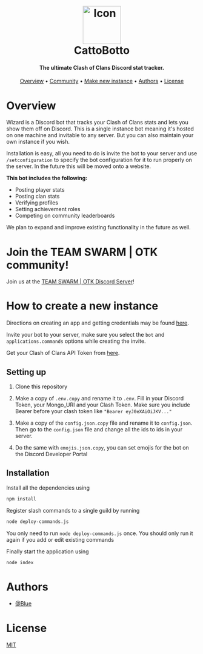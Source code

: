 <h1 align="center">
  <br>
  <a href="https://github.com/Blue1249/catto-botto"><img src="https://media.discordapp.net/attachments/1382561273732005930/1398145018367311872/otk_swarm_icon.png?ex=68844b84&is=6882fa04&hm=ae2e62cac714feaae27cdc61e95e8caea95a445c2eb2a41901495dbbe2542f2a&=&format=webp&quality=lossless" width="100" height="100" alt="Icon"></a>
  <br>
  CattoBotto
  <br>
</h1>
<h4 align="center">The ultimate Clash of Clans Discord stat tracker.</h4>
<p align="center">
  <a href="#overview">Overview</a>
  •
  <a href="#join-the-community">Community</a>
  •
  <a href="#how-to-create-new-instance">Make new instance</a>
  •
  <a href="#authors">Authors</a>
  •
  <a href="#license">License</a>
</p>

# Overview

Wizard is a Discord bot that tracks your Clash of Clans stats and lets you show them off on Discord. This is a single instance bot meaning it's hosted on one machine and invitable to any server. But you can also maintain your own instance if you wish.

Installation is easy, all you need to do is invite the bot to your server and use `/setconfiguration` to specify the bot configuration for it to run properly on the server. In the future this will be moved onto a website.

**This bot includes the following:**

- Posting player stats
- Posting clan stats
- Verifying profiles
- Setting achievement roles
- Competing on community leaderboards

We plan to expand and improve existing functionality in the future as well.

# Join the TEAM SWARM | OTK community!

Join us at the [TEAM SWARM | OTK Discord Server](https://discord.gg/Ddevkg9FRJ)!

# How to create a new instance

Directions on creating an app and getting credentials may be found [here](https://github.com/reactiflux/discord-irc/wiki/Creating-a-discord-bot-&-getting-a-token).

Invite your bot to your server, make sure you select the `bot` and `applications.commands` options while creating the invite.

Get your Clash of Clans API Token from [here](https://developer.clashofclans.com/).

## Setting up

1. Clone this repository

2. Make a copy of `.env.copy` and rename it to `.env`.
   Fill in your Discord Token, your Mongo_URI and your Clash Token. Make sure you include Bearer before your clash token like `"Bearer eyJ0eXAiOiJKV..."`

3. Make a copy of the `config.json.copy` file and rename it to `config.json`. Then go to the `config.json` file and change all the ids to ids in your server.

4. Do the same with `emojis.json.copy`, you can set emojis for the bot on the Discord Developer Portal

## Installation

Install all the dependencies using

```bash
npm install
```

Register slash commands to a single guild by running

```bash
node deploy-commands.js
```

You only need to run `node deploy-commands.js` once. You should only run it again if you add or edit existing commands

Finally start the application using

```bash
node index
```

# Authors

- [@Blue](https://github.com/Blue1249)

# License

[MIT](https://choosealicense.com/licenses/mit/)
